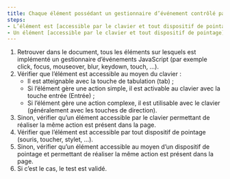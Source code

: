 ```yaml
---
title: Chaque élément possédant un gestionnaire d’événement contrôlé par un script vérifie-t-il une de ces conditions (hors cas particuliers) ?
steps:
- L’élément est [accessible par le clavier et tout dispositif de pointage](#accessible-et-activable-par-le-clavier-et-tout-dispositif-de-pointage) ;
- Un élément [accessible par le clavier et tout dispositif de pointage](#accessible-et-activable-par-le-clavier-et-tout-dispositif-de-pointage) permettant de réaliser la même action est présent dans la page.
---
```


1. Retrouver dans le document, tous les éléments sur lesquels est implémenté un gestionnaire d’événements JavaScript (par exemple click, focus, mouseover, blur, keydown, touch, …).
2. Vérifier que l’élément est accessible au moyen du clavier :
      * Il est atteignable avec la touche de tabulation (tab) ;
      * Si l’élément gère une action simple, il est activable au clavier avec la touche entrée (Entrée) ;
      * Si l’élément gère une action complexe, il est utilisable avec le clavier (généralement avec les touches de direction).
3. Sinon, vérifier qu’un élément accessible par le clavier permettant de réaliser la même action est présent dans la page.
4. Vérifier que l’élément est accessible par tout dispositif de pointage (souris, toucher, stylet, …).
5. Sinon, vérifier qu’un élément accessible au moyen d’un dispositif de pointage et permettant de réaliser la même action est présent dans la page.
6. Si c’est le cas, le test est validé.
